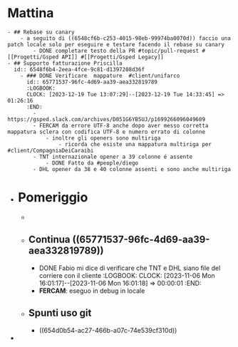 # Mattina
	- ## Rebase su canary
		- a seguito di ((6548cf6b-c253-4015-98eb-99974ba0070d)) faccio una patch locale solo per eseguire e testare facendo il rebase su canary
			- DONE completare testo della PR #topic/pull-request #[[Progetti/Gsped API]] #[[Progetti/Gsped Legacy]]
	- ## Supporto fatturazione Priscilla
	  id:: 6548f6b4-2eea-4fce-9c81-d1397208d36f
		- ### DONE Verificare  mappature  #client/unifarco
		  id:: 65771537-96fc-4d69-aa39-aea332819789
		  :LOGBOOK:
		  CLOCK: [2023-12-19 Tue 13:07:29]--[2023-12-19 Tue 14:33:45] =>  01:26:16
		  :END:
			- https://gsped.slack.com/archives/D051G6YB5UJ/p1699266096049609
			- FERCAM da errore UTF-8 anche dopo aver messo corretta mappatura sclera con codifica UTF-8 e numero errato di colonne
				- inoltre gli openers sono multiriga
					- ricorda che esiste una mappatura multiriga per #client/CompagniaDeiCaraibi
			- TNT internazionale opener a 39 colonne é assente
				- DONE Fatto da #people/diego
			- DHL opener da 38 e 40 colonne assenti e sono anche multiriga
- # Pomeriggio
	-
	- ## Continua ((65771537-96fc-4d69-aa39-aea332819789))
		- DONE Fabio mi dice di verificare che TNT e DHL siano file del corriere con il cliente
		  :LOGBOOK:
		  CLOCK: [2023-11-06 Mon 16:01:17]--[2023-11-06 Mon 16:01:18] =>  00:00:01
		  :END:
		- **FERCAM**: eseguo in debug in locale
	- ## Spunti uso git
		- ((654d0b54-ac27-466b-a07c-74e539cf310d))
-